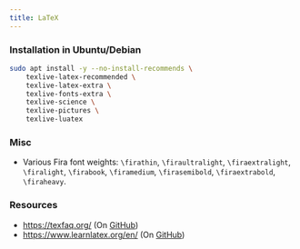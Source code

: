 ```yaml
---
title: LaTeX
---
```

### Installation in Ubuntu/Debian
```bash
sudo apt install -y --no-install-recommends \
    texlive-latex-recommended \
    texlive-latex-extra \
    texlive-fonts-extra \
    texlive-science \
    texlive-pictures \
    texlive-luatex
```

### Misc
- Various Fira font weights: `\firathin`, `\firaultralight`, `\firaextralight`,
`\firalight`, `\firabook`, `\firamedium`, `\firasemibold`, `\firaextrabold`,
`\firaheavy`.


### Resources
- <https://texfaq.org/> (On [GitHub](https://github.com/texfaq))
- <https://www.learnlatex.org/en/> (On [GitHub](https://github.com/learnlatex))
